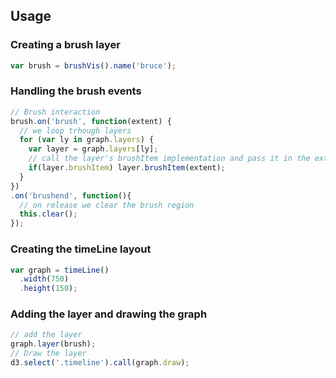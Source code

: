 ## Usage

### Creating a brush layer
```js
var brush = brushVis().name('bruce');
```

### Handling the brush events
```js
// Brush interaction
brush.on('brush', function(extent) {
  // we loop trhough layers
  for (var ly in graph.layers) {
    var layer = graph.layers[ly];
    // call the layer's brushItem implementation and pass it in the extent
    if(layer.brushItem) layer.brushItem(extent);
  }
})
.on('brushend', function(){
  // on release we clear the brush region
  this.clear();
});
```

### Creating the timeLine layout
```js
var graph = timeLine()
  .width(750)
  .height(150);
```

### Adding the layer and drawing the graph
```js
// add the layer
graph.layer(brush);
// Draw the layer
d3.select('.timeline').call(graph.draw);
```